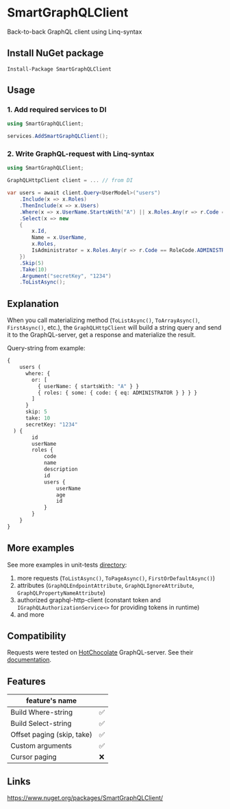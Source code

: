 # SmartGraphQLClient
Back-to-back GraphQL client using Linq-syntax

## Install NuGet package
```
Install-Package SmartGraphQLClient
```

## Usage

### 1. Add required services to DI
``` csharp
using SmartGraphQLClient;

services.AddSmartGraphQLClient();
```

### 2. Write GraphQL-request with Linq-syntax
``` csharp
using SmartGraphQLClient;

GraphQLHttpClient client = ... // from DI

var users = await client.Query<UserModel>("users")
    .Include(x => x.Roles)
    .ThenInclude(x => x.Users)
    .Where(x => x.UserName.StartsWith("A") || x.Roles.Any(r => r.Code == RoleCode.ADMINISTRATOR))
    .Select(x => new 
    {
        x.Id,
        Name = x.UserName,
        x.Roles,
        IsAdministrator = x.Roles.Any(r => r.Code == RoleCode.ADMINISTRATOR)
    })
    .Skip(5)
    .Take(10)
    .Argument("secretKey", "1234")
    .ToListAsync();

```

## Explanation
When you call materializing method (`ToListAsync()`, `ToArrayAsync()`, `FirstAsync()`, etc.), the `GraphQLHttpClient` will build a string query and send it to the GraphQL-server, get a response and materialize the result.

Query-string from example:
``` graphql
{ 
    users (
      where: {
        or: [ 
          { userName: { startsWith: "A" } }
          { roles: { some: { code: { eq: ADMINISTRATOR } } } }
        ]
      }
      skip: 5
      take: 10
      secretKey: "1234"
  ) {
        id
        userName
        roles {
            code
            name
            description
            id
            users {
                userName
                age
                id
            }
        }
    }
}
```

## More examples
See more examples in unit-tests [directory](https://github.com/RDavydenko/SmartGraphQLClient/tree/master/src/SmartGraphQLClient.Tests/Core/GraphQLHttpClient): 
1) more requests (`ToListAsync()`, `ToPageAsync()`, `FirstOrDefaultAsync()`)
2) attributes (`GraphQLEndpointAttribute`, `GraphQLIgnoreAttribute`, `GraphQLPropertyNameAttribute`)
3) authorized graphql-http-client (constant token and `IGraphQLAuthorizationService<>` for providing tokens in runtime)
4) and more

## Compatibility
Requests were tested on [HotChocolate](https://github.com/ChilliCream/graphql-platform/) GraphQL-server. See their [documentation](https://chillicream.com/docs/hotchocolate/v13).

## Features
| feature's name             |    |
|----------------------------|----|
| Build Where-string         | ✅ |
| Build Select-string        | ✅ |
| Offset paging (skip, take) | ✅ |
| Custom arguments           | ✅ |
| Cursor paging              | ❌ |

## Links
https://www.nuget.org/packages/SmartGraphQLClient/
